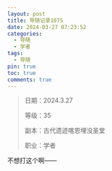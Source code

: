 ```yaml
---
layout: post
title: 导随记录1075
date: 2024-03-27 07:23:52
categories:
  - 导随
  - 学者
tags:
  - 导随
pin: true
toc: true
comments: true
---
```

> 日期：2024.3.27
>
> 等级：35
>
> 副本：古代遗迹喀恩埋没圣堂
>
> 职业：学者

不想打这个啊——